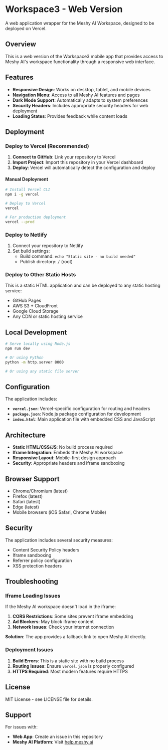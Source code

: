 # Workspace3 - Web Version

A web application wrapper for the Meshy AI Workspace, designed to be deployed on Vercel.

## Overview

This is a web version of the Workspace3 mobile app that provides access to Meshy AI's workspace functionality through a responsive web interface.

## Features

- **Responsive Design**: Works on desktop, tablet, and mobile devices
- **Navigation Menu**: Access to all Meshy AI features and pages
- **Dark Mode Support**: Automatically adapts to system preferences
- **Security Headers**: Includes appropriate security headers for web deployment
- **Loading States**: Provides feedback while content loads

## Deployment

### Deploy to Vercel (Recommended)

1. **Connect to GitHub**: Link your repository to Vercel
2. **Import Project**: Import this repository in your Vercel dashboard
3. **Deploy**: Vercel will automatically detect the configuration and deploy

#### Manual Deployment

```bash
# Install Vercel CLI
npm i -g vercel

# Deploy to Vercel
vercel

# For production deployment
vercel --prod
```

### Deploy to Netlify

1. Connect your repository to Netlify
2. Set build settings:
   - Build command: `echo "Static site - no build needed"`
   - Publish directory: `/` (root)

### Deploy to Other Static Hosts

This is a static HTML application and can be deployed to any static hosting service:
- GitHub Pages
- AWS S3 + CloudFront
- Google Cloud Storage
- Any CDN or static hosting service

## Local Development

```bash
# Serve locally using Node.js
npm run dev

# Or using Python
python -m http.server 8000

# Or using any static file server
```

## Configuration

The application includes:

- **`vercel.json`**: Vercel-specific configuration for routing and headers
- **`package.json`**: Node.js package configuration for development
- **`index.html`**: Main application file with embedded CSS and JavaScript

## Architecture

- **Static HTML/CSS/JS**: No build process required
- **Iframe Integration**: Embeds the Meshy AI workspace
- **Responsive Layout**: Mobile-first design approach
- **Security**: Appropriate headers and iframe sandboxing

## Browser Support

- Chrome/Chromium (latest)
- Firefox (latest)
- Safari (latest)
- Edge (latest)
- Mobile browsers (iOS Safari, Chrome Mobile)

## Security

The application includes several security measures:
- Content Security Policy headers
- Iframe sandboxing
- Referrer policy configuration
- XSS protection headers

## Troubleshooting

### Iframe Loading Issues

If the Meshy AI workspace doesn't load in the iframe:

1. **CORS Restrictions**: Some sites prevent iframe embedding
2. **Ad Blockers**: May block iframe content
3. **Network Issues**: Check your internet connection

**Solution**: The app provides a fallback link to open Meshy AI directly.

### Deployment Issues

1. **Build Errors**: This is a static site with no build process
2. **Routing Issues**: Ensure `vercel.json` is properly configured
3. **HTTPS Required**: Most modern features require HTTPS

## License

MIT License - see LICENSE file for details.

## Support

For issues with:
- **Web App**: Create an issue in this repository
- **Meshy AI Platform**: Visit [help.meshy.ai](https://help.meshy.ai/en/)